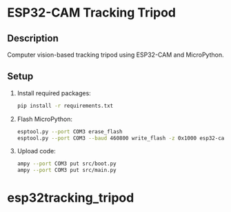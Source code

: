 # ESP32-CAM Tracking Tripod

## Description
Computer vision-based tracking tripod using ESP32-CAM and MicroPython.

## Setup
1. Install required packages:
   ```bash
   pip install -r requirements.txt
   ```

2. Flash MicroPython:
   ```bash
   esptool.py --port COM3 erase_flash
   esptool.py --port COM3 --baud 460800 write_flash -z 0x1000 esp32-cam-micropython.bin
   ```

3. Upload code:
   ```bash
   ampy --port COM3 put src/boot.py
   ampy --port COM3 put src/main.py
   ```

# esp32tracking_tripod
